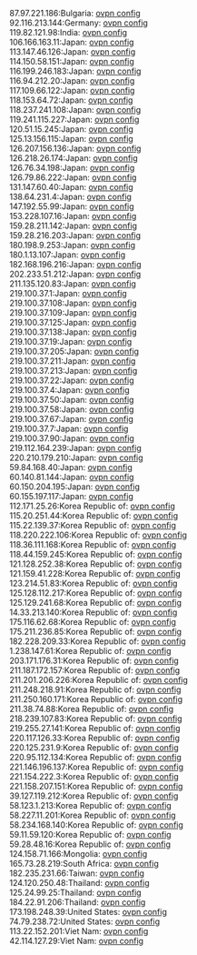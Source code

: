87.97.221.186:Bulgaria: [ovpn config](vpn/87_97_221_186.ovpn)  
92.116.213.144:Germany: [ovpn config](vpn/92_116_213_144.ovpn)  
119.82.121.98:India: [ovpn config](vpn/119_82_121_98.ovpn)  
106.166.163.11:Japan: [ovpn config](vpn/106_166_163_11.ovpn)  
113.147.46.126:Japan: [ovpn config](vpn/113_147_46_126.ovpn)  
114.150.58.151:Japan: [ovpn config](vpn/114_150_58_151.ovpn)  
116.199.246.183:Japan: [ovpn config](vpn/116_199_246_183.ovpn)  
116.94.212.20:Japan: [ovpn config](vpn/116_94_212_20.ovpn)  
117.109.66.122:Japan: [ovpn config](vpn/117_109_66_122.ovpn)  
118.153.64.72:Japan: [ovpn config](vpn/118_153_64_72.ovpn)  
118.237.241.108:Japan: [ovpn config](vpn/118_237_241_108.ovpn)  
119.241.115.227:Japan: [ovpn config](vpn/119_241_115_227.ovpn)  
120.51.15.245:Japan: [ovpn config](vpn/120_51_15_245.ovpn)  
125.13.156.115:Japan: [ovpn config](vpn/125_13_156_115.ovpn)  
126.207.156.136:Japan: [ovpn config](vpn/126_207_156_136.ovpn)  
126.218.26.174:Japan: [ovpn config](vpn/126_218_26_174.ovpn)  
126.76.34.198:Japan: [ovpn config](vpn/126_76_34_198.ovpn)  
126.79.86.222:Japan: [ovpn config](vpn/126_79_86_222.ovpn)  
131.147.60.40:Japan: [ovpn config](vpn/131_147_60_40.ovpn)  
138.64.231.4:Japan: [ovpn config](vpn/138_64_231_4.ovpn)  
147.192.55.99:Japan: [ovpn config](vpn/147_192_55_99.ovpn)  
153.228.107.16:Japan: [ovpn config](vpn/153_228_107_16.ovpn)  
159.28.211.142:Japan: [ovpn config](vpn/159_28_211_142.ovpn)  
159.28.216.203:Japan: [ovpn config](vpn/159_28_216_203.ovpn)  
180.198.9.253:Japan: [ovpn config](vpn/180_198_9_253.ovpn)  
180.1.13.107:Japan: [ovpn config](vpn/180_1_13_107.ovpn)  
182.168.196.216:Japan: [ovpn config](vpn/182_168_196_216.ovpn)  
202.233.51.212:Japan: [ovpn config](vpn/202_233_51_212.ovpn)  
211.135.120.83:Japan: [ovpn config](vpn/211_135_120_83.ovpn)  
219.100.37.1:Japan: [ovpn config](vpn/219_100_37_1.ovpn)  
219.100.37.108:Japan: [ovpn config](vpn/219_100_37_108.ovpn)  
219.100.37.109:Japan: [ovpn config](vpn/219_100_37_109.ovpn)  
219.100.37.125:Japan: [ovpn config](vpn/219_100_37_125.ovpn)  
219.100.37.138:Japan: [ovpn config](vpn/219_100_37_138.ovpn)  
219.100.37.19:Japan: [ovpn config](vpn/219_100_37_19.ovpn)  
219.100.37.205:Japan: [ovpn config](vpn/219_100_37_205.ovpn)  
219.100.37.211:Japan: [ovpn config](vpn/219_100_37_211.ovpn)  
219.100.37.213:Japan: [ovpn config](vpn/219_100_37_213.ovpn)  
219.100.37.22:Japan: [ovpn config](vpn/219_100_37_22.ovpn)  
219.100.37.4:Japan: [ovpn config](vpn/219_100_37_4.ovpn)  
219.100.37.50:Japan: [ovpn config](vpn/219_100_37_50.ovpn)  
219.100.37.58:Japan: [ovpn config](vpn/219_100_37_58.ovpn)  
219.100.37.67:Japan: [ovpn config](vpn/219_100_37_67.ovpn)  
219.100.37.7:Japan: [ovpn config](vpn/219_100_37_7.ovpn)  
219.100.37.90:Japan: [ovpn config](vpn/219_100_37_90.ovpn)  
219.112.164.239:Japan: [ovpn config](vpn/219_112_164_239.ovpn)  
220.210.179.210:Japan: [ovpn config](vpn/220_210_179_210.ovpn)  
59.84.168.40:Japan: [ovpn config](vpn/59_84_168_40.ovpn)  
60.140.81.144:Japan: [ovpn config](vpn/60_140_81_144.ovpn)  
60.150.204.195:Japan: [ovpn config](vpn/60_150_204_195.ovpn)  
60.155.197.117:Japan: [ovpn config](vpn/60_155_197_117.ovpn)  
112.171.25.26:Korea Republic of: [ovpn config](vpn/112_171_25_26.ovpn)  
115.20.251.44:Korea Republic of: [ovpn config](vpn/115_20_251_44.ovpn)  
115.22.139.37:Korea Republic of: [ovpn config](vpn/115_22_139_37.ovpn)  
118.220.222.106:Korea Republic of: [ovpn config](vpn/118_220_222_106.ovpn)  
118.36.111.168:Korea Republic of: [ovpn config](vpn/118_36_111_168.ovpn)  
118.44.159.245:Korea Republic of: [ovpn config](vpn/118_44_159_245.ovpn)  
121.128.252.38:Korea Republic of: [ovpn config](vpn/121_128_252_38.ovpn)  
121.159.41.228:Korea Republic of: [ovpn config](vpn/121_159_41_228.ovpn)  
123.214.51.83:Korea Republic of: [ovpn config](vpn/123_214_51_83.ovpn)  
125.128.112.217:Korea Republic of: [ovpn config](vpn/125_128_112_217.ovpn)  
125.129.241.68:Korea Republic of: [ovpn config](vpn/125_129_241_68.ovpn)  
14.33.213.140:Korea Republic of: [ovpn config](vpn/14_33_213_140.ovpn)  
175.116.62.68:Korea Republic of: [ovpn config](vpn/175_116_62_68.ovpn)  
175.211.236.85:Korea Republic of: [ovpn config](vpn/175_211_236_85.ovpn)  
182.228.209.33:Korea Republic of: [ovpn config](vpn/182_228_209_33.ovpn)  
1.238.147.61:Korea Republic of: [ovpn config](vpn/1_238_147_61.ovpn)  
203.171.176.31:Korea Republic of: [ovpn config](vpn/203_171_176_31.ovpn)  
211.187.172.157:Korea Republic of: [ovpn config](vpn/211_187_172_157.ovpn)  
211.201.206.226:Korea Republic of: [ovpn config](vpn/211_201_206_226.ovpn)  
211.248.218.91:Korea Republic of: [ovpn config](vpn/211_248_218_91.ovpn)  
211.250.160.171:Korea Republic of: [ovpn config](vpn/211_250_160_171.ovpn)  
211.38.74.88:Korea Republic of: [ovpn config](vpn/211_38_74_88.ovpn)  
218.239.107.83:Korea Republic of: [ovpn config](vpn/218_239_107_83.ovpn)  
219.255.27.141:Korea Republic of: [ovpn config](vpn/219_255_27_141.ovpn)  
220.117.126.33:Korea Republic of: [ovpn config](vpn/220_117_126_33.ovpn)  
220.125.231.9:Korea Republic of: [ovpn config](vpn/220_125_231_9.ovpn)  
220.95.112.134:Korea Republic of: [ovpn config](vpn/220_95_112_134.ovpn)  
221.146.196.137:Korea Republic of: [ovpn config](vpn/221_146_196_137.ovpn)  
221.154.222.3:Korea Republic of: [ovpn config](vpn/221_154_222_3.ovpn)  
221.158.207.151:Korea Republic of: [ovpn config](vpn/221_158_207_151.ovpn)  
39.127.119.212:Korea Republic of: [ovpn config](vpn/39_127_119_212.ovpn)  
58.123.1.213:Korea Republic of: [ovpn config](vpn/58_123_1_213.ovpn)  
58.227.11.201:Korea Republic of: [ovpn config](vpn/58_227_11_201.ovpn)  
58.234.168.140:Korea Republic of: [ovpn config](vpn/58_234_168_140.ovpn)  
59.11.59.120:Korea Republic of: [ovpn config](vpn/59_11_59_120.ovpn)  
59.28.48.16:Korea Republic of: [ovpn config](vpn/59_28_48_16.ovpn)  
124.158.71.166:Mongolia: [ovpn config](vpn/124_158_71_166.ovpn)  
165.73.28.219:South Africa: [ovpn config](vpn/165_73_28_219.ovpn)  
182.235.231.66:Taiwan: [ovpn config](vpn/182_235_231_66.ovpn)  
124.120.250.48:Thailand: [ovpn config](vpn/124_120_250_48.ovpn)  
125.24.99.25:Thailand: [ovpn config](vpn/125_24_99_25.ovpn)  
184.22.91.206:Thailand: [ovpn config](vpn/184_22_91_206.ovpn)  
173.198.248.39:United States: [ovpn config](vpn/173_198_248_39.ovpn)  
74.79.238.72:United States: [ovpn config](vpn/74_79_238_72.ovpn)  
113.22.152.201:Viet Nam: [ovpn config](vpn/113_22_152_201.ovpn)  
42.114.127.29:Viet Nam: [ovpn config](vpn/42_114_127_29.ovpn)  
